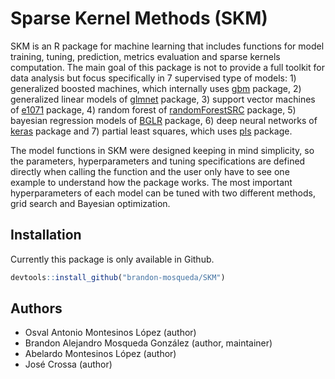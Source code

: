# Sparse Kernel Methods (SKM)

SKM is an R package for machine learning that includes functions for model training, tuning, prediction, metrics evaluation and sparse kernels computation. The main goal of this package is not to provide a full toolkit for data analysis but focus specifically in 7 supervised type of models: 1) generalized boosted machines, which internally uses [gbm](https://cran.r-project.org/web/packages/gbm/index.html) package, 2) generalized linear models of [glmnet](https://cran.r-project.org/web/packages/glmnet/) package, 3) support vector machines of [e1071](https://cran.r-project.org/web/packages/e1071/) package, 4) random forest of [randomForestSRC](https://cran.r-project.org/web/packages/randomForestSRC/) package, 5) bayesian regression models of [BGLR](https://cran.r-project.org/web/packages/BGLR/) package, 6) deep neural networks of [keras](https://cran.r-project.org/web/packages/keras/) package and 7) partial least squares, which uses [pls](https://cran.r-project.org/web/packages/pls/) package.

The model functions in SKM were designed keeping in mind simplicity, so the parameters, hyperparameters and tuning specifications are defined directly when calling the function and the user only have to see one example to understand how the package works. The most important hyperparameters of each model can be tuned with two different methods, grid search and Bayesian optimization.

## Installation

Currently this package is only available in Github.

```r
devtools::install_github("brandon-mosqueda/SKM")
```

## Authors

* Osval Antonio Montesinos López (author)
* Brandon Alejandro Mosqueda González (author, maintainer)
* Abelardo Montesinos López (author)
* José Crossa (author)
